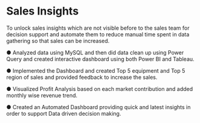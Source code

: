 
# Sales Insights

To unlock sales insights which are not visible before to the sales team for decision support and automate them to reduce manual time spent in data gathering so that sales can be increased.

●	Analyzed data using MySQL and then did data clean up using Power Query and created interactive dashboard using both Power BI and Tableau.

●	Implemented the Dashboard and created Top 5 equipment and Top 5 region of sales and provided feedback to increase the sales.

●	Visualized Profit Analysis based on each market contribution and added monthly wise revenue trend.

●	Created an Automated Dashboard providing quick and latest insights in order to support Data driven decision making. 

